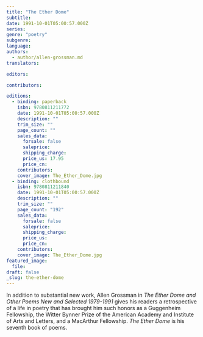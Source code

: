 ```yaml
---
title: "The Ether Dome"
subtitle:
date: 1991-10-01T05:00:57.000Z
series:
genre: "poetry"
subgenre:
language:
authors:
  - author/allen-grossman.md
translators:

editors:

contributors:

editions:
  - binding: paperback
    isbn: 9780811211772
    date: 1991-10-01T05:00:57.000Z
    description: ""
    trim_size: ""
    page_count: ""
    sales_data:
      forsale: false
      saleprice:
      shipping_charge:
      price_us: 17.95
      price_cn:
    contributors:
    cover_image: The_Ether_Dome.jpg
  - binding: clothbound
    isbn: 9780811211840
    date: 1991-10-01T05:00:57.000Z
    description: ""
    trim_size: ""
    page_count: "192"
    sales_data:
      forsale: false
      saleprice:
      shipping_charge:
      price_us:
      price_cn:
    contributors:
    cover_image: The_Ether_Dome.jpg
featured_image:
  file:
draft: false
_slug: the-ether-dome
---
```


In addition to substantial new work, Allen Grossman in _The Ether Dome and Other Poems New and Selected 1979-1991_ gives his readers a retrospective of a life in poetry that has brought him such honors as a Guggenheim Fellowship, the Witter Bynner Prize of the American Academy and Institute of Arts and Letters, and a MacArthur Fellowship. _The Ether Dome_ is his seventh book of poems.

